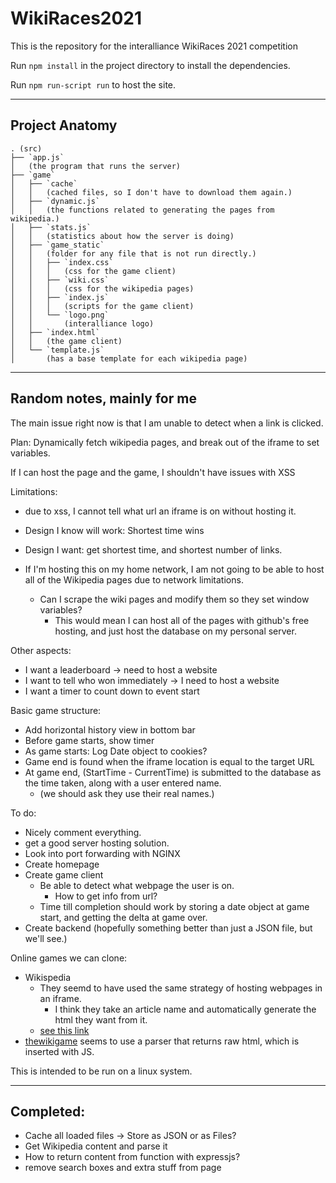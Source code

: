 # WikiRaces2021
This is the repository for the interalliance WikiRaces 2021 competition

Run `npm install` in the project directory to install the dependencies.

Run `npm run-script run` to host the site.

---

## Project Anatomy

```
. (src)
├── `app.js`
│   (the program that runs the server)
├── `game`
│   ├── `cache`
│   │   (cached files, so I don't have to download them again.)
│   ├── `dynamic.js`
│   │   (the functions related to generating the pages from wikipedia.)
│   ├── `stats.js`
│   │   (statistics about how the server is doing)
│   ├── `game_static`
│   │   (folder for any file that is not run directly.)
│   │   ├── `index.css`
│   │   │   (css for the game client)
│   │   ├── `wiki.css`
│   │   │   (css for the wikipedia pages)
│   │   ├── `index.js`
│   │   │   (scripts for the game client)
│   │   └── `logo.png`
│   │       (interalliance logo)
│   ├── `index.html`
│   │   (the game client)
│   └── `template.js`
│       (has a base template for each wikipedia page)
```


---

## Random notes, mainly for me

The main issue right now is that I am unable to detect when a link is clicked.

Plan: Dynamically fetch wikipedia pages, and break out of the iframe to set variables.

If I can host the page and the game, I shouldn't have issues with XSS

Limitations:
 - due to xss, I cannot tell what url an iframe is on without hosting it.

 - Design I know will work: Shortest time wins
 - Design I want: get shortest time, and shortest number of links.
 - If I'm hosting this on my home network, I am not going to be able to host all of the Wikipedia pages due to network limitations.
	 - Can I scrape the wiki pages and modify them so they set window variables?
         - This would mean I can host all of the pages with github's free hosting, and just host the database on my personal server.

Other aspects:
 - I want a leaderboard -> need to host a website
 - I want to tell who won immediately -> I need to host a website
 - I want a timer to count down to event start

Basic game structure:
  - Add horizontal history view in bottom bar
  - Before game starts, show timer
  - As game starts: Log Date object to cookies? 
  - Game end is found when the iframe location is equal to the target URL
  - At game end, (StartTime - CurrentTime) is submitted to the database as the time taken, along with a user entered name.
	  - (we should ask they use their real names.)

To do: 
 - Nicely comment everything.
 - get a good server hosting solution.
 - Look into port forwarding with NGINX 
 - Create homepage
 - Create game client
	 - Be able to detect what webpage the user is on.
		 - How to get info from url?
	 - Time till completion should work by storing a date object at game start, and getting the delta at game over.
 - Create backend (hopefully something better than just a JSON file, but we'll see.)

Online games we can clone:
  - Wikispedia
	  - They seemd to have used the same strategy of hosting webpages in an iframe.
		  - I think they take an article name and automatically generate the html they want from it.
	  - [see this link](https://dlab.epfl.ch/wikispeedia/play/wiki.php?article=Spanish_conquest_of_the_Inca_Empire) 
  - [thewikigame](https://www.thewikigame.com) seems to use a parser that returns raw html, which is inserted with JS.

This is intended to be run on a linux system.

----

## Completed:
 - Cache all loaded files -> Store as JSON or as Files?
 - Get Wikipedia content and parse it
 - How to return content from function with expressjs?
 - remove search boxes and extra stuff from page